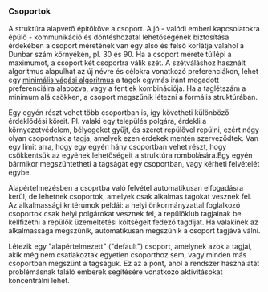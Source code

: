 ### Csoportok

A struktúra alapvető építőköve a csoport. A jó - valódi emberi kapcsolatokra épülő - kommunikáció és döntéshozatal lehetőségének biztosítása érdekében a csoport méretének van egy alsó és felső korlátja valahol a Dunbar szám környékén, pl. 30 és 90. Ha a csoport mérete túllépi a maximumot, a csoport két csoportra válik szét. A szétváláshoz használt algoritmus alapulhat az új névre és célokra vonatkozó preferenciákon, lehet egy [minimális vágási algoritmus](https://en.wikipedia.org/wiki/Minimum_cut) a tagok egymás iránt megadott preferenciáira alapozva, vagy a fentiek kombinációja. Ha a taglétszám a minimum alá csökken, a csoport megszűnik létezni a formális struktúrában.

Egy egyén részt vehet több csoportban is, így követheti különböző érdeklődési köreit. Pl. valaki egy település polgára, érdekli a környezetvédelem, bélyegeket gyűjt, és szeret repülővel repülni, ezért négy olyan csoportnak a tagja, amelyek ezen érdekek mentén szerveződtek. Van egy limit arra, hogy egy egyén hány csoportban vehet részt, hogy csökkentsük az egyének lehetőségeit a strulktúra rombolására.Egy egyén bármikor megszüntetheti a tagságát egy csoportban, vagy kérheti felvételét egybe.

Alapértelmezésben a csoprtba való felvétel automatikusan elfogadásra kerül, de lehetnek csoportok, amelyek csak alkalmas tagokat vesznek fel. Az alkalmassági kritérumok példái: a helyi önkormányzattal foglalkozó csoportok csak helyi polgárokat vesznek fel, a repülőklub tagjainak be kellfizetni a repülők üzemeltetési költségeit fedező tagdíjat. Ha valakinek az alkalmassága megszűnik, automatikusan megszűnik a csoport tagjává válni.

Létezik egy "alapértelmezett" \("default"\) csoport, amelynek azok a tagjai, akik még nem csatlakoztak egyetlen csoporthoz sem, vagy minden más csoportban megszűnt a tagságuk. Ez az a pont, ahol a rendszer használatát problémásnak találó emberek segítésére vonatkozó aktivitásokat koncentrálni lehet.

